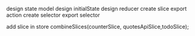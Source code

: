 design state model
design initialState
design reducer
create slice
export action
create selector
export selector

add slice in store
combineSlices(counterSlice, quotesApiSlice,todoSlice);